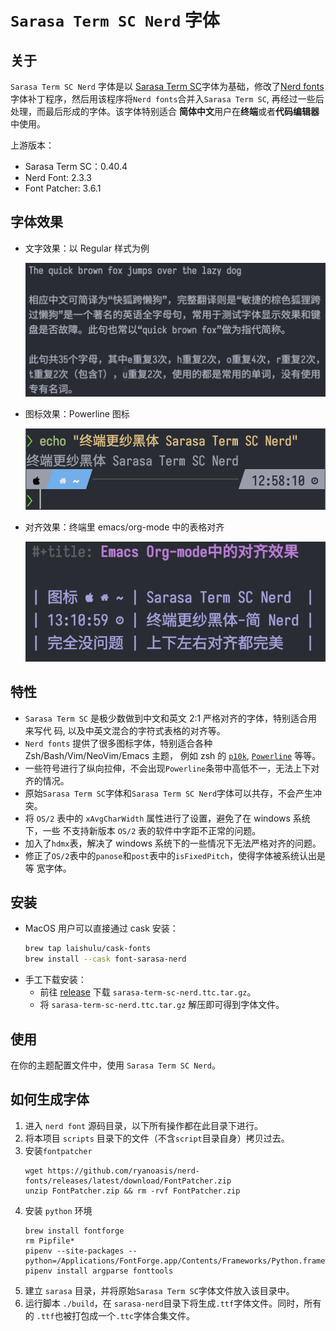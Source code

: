 # `Sarasa Term SC Nerd` 字体

## 关于

`Sarasa Term SC Nerd` 字体是以 [Sarasa Term
SC](https://github.com/be5invis/Sarasa-Gothic)字体为基础，修改了[Nerd
fonts](https://github.com/ryanoasis/nerd-fonts)字体补丁程序，然后用该程序将`Nerd
fonts`合并入`Sarasa Term SC`, 再经过一些后处理，而最后形成的字体。该字体特别适合
**简体中文**用户在**终端**或者**代码编辑器**中使用。

上游版本：

- Sarasa Term SC：0.40.4
- Nerd Font: 2.3.3
- Font Patcher: 3.6.1

## 字体效果

- 文字效果：以 Regular 样式为例

  ![文字效果](screenshots/character.png)
- 图标效果：Powerline 图标

  ![图标效果](screenshots/nerd.png)
- 对齐效果：终端里 emacs/org-mode 中的表格对齐

  ![对齐效果](screenshots/align.png)

## 特性

- `Sarasa Term SC` 是极少数做到中文和英文 2:1 严格对齐的字体，特别适合用来写代
  码, 以及中英文混合的字符式表格的对齐等。
- `Nerd fonts` 提供了很多图标字体，特别适合各种 Zsh/Bash/Vim/NeoVim/Emacs 主题，
  例如 zsh 的 [`p10k`](https://github.com/romkatv/powerlevel10k),
  [`Powerline`](https://github.com/powerline/powerline) 等等。
- 一些符号进行了纵向拉伸，不会出现`Powerline`条带中高低不一，无法上下对齐的情况。
- 原始`Sarasa Term SC`字体和`Sarasa Term SC Nerd`字体可以共存，不会产生冲突。
- 将 `OS/2` 表中的 `xAvgCharWidth` 属性进行了设置，避免了在 windows 系统下，一些
  不支持新版本 `OS/2` 表的软件中字距不正常的问题。
- 加入了`hdmx`表，解决了 windows 系统下的一些情况下无法严格对齐的问题。
- 修正了`OS/2`表中的`panose`和`post`表中的`isFixedPitch`，使得字体被系统认出是等
  宽字体。

## 安装

- MacOS 用户可以直接通过 cask 安装：
  ```sh
  brew tap laishulu/cask-fonts
  brew install --cask font-sarasa-nerd
  ```
- 手工下载安装：
  - 前往 [release](https://github.com/laishulu/Sarasa-Term-SC-Nerd/releases) 下载
    `sarasa-term-sc-nerd.ttc.tar.gz`。
  - 将 `sarasa-term-sc-nerd.ttc.tar.gz` 解压即可得到字体文件。

## 使用

在你的主题配置文件中，使用 `Sarasa Term SC Nerd`。

## 如何生成字体

1. 进入 `nerd font` 源码目录，以下所有操作都在此目录下进行。
2. 将本项目 `scripts` 目录下的文件（不含`script`目录自身）拷贝过去。
3. 安装`fontpatcher`
   ```
   wget https://github.com/ryanoasis/nerd-fonts/releases/latest/download/FontPatcher.zip
   unzip FontPatcher.zip && rm -rvf FontPatcher.zip
   ```
4. 安装 `python` 环境
   ```
   brew install fontforge
   rm Pipfile*
   pipenv --site-packages --python=/Applications/FontForge.app/Contents/Frameworks/Python.framework/Versions/Current/bin/python3
   pipenv install argparse fonttools
   ```
5. 建立 `sarasa` 目录，并将原始`Sarasa Term SC`字体文件放入该目录中。
6. 运行脚本 `./build`，在 `sarasa-nerd`目录下将生成`.ttf`字体文件。同时，所有的
   `.ttf`也被打包成一个`.ttc`字体合集文件。
